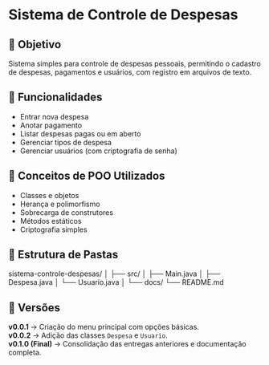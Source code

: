 # Sistema de Controle de Despesas

## 🎯 Objetivo
Sistema simples para controle de despesas pessoais, permitindo o cadastro de despesas, pagamentos e usuários, com registro em arquivos de texto.

## 🧩 Funcionalidades
- Entrar nova despesa  
- Anotar pagamento  
- Listar despesas pagas ou em aberto  
- Gerenciar tipos de despesa  
- Gerenciar usuários (com criptografia de senha)

## 🧠 Conceitos de POO Utilizados
- Classes e objetos  
- Herança e polimorfismo  
- Sobrecarga de construtores  
- Métodos estáticos  
- Criptografia simples  

## 🧱 Estrutura de Pastas

sistema-controle-despesas/
│
├── src/
│ ├── Main.java
│ ├── Despesa.java
│ └── Usuario.java
│
└── docs/
└── README.md

## 🚀 Versões
**v0.0.1** → Criação do menu principal com opções básicas.  
**v0.0.2** → Adição das classes `Despesa` e `Usuario`.  
**v0.1.0 (Final)** → Consolidação das entregas anteriores e documentação completa.
